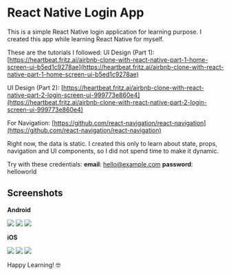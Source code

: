 
# React Native Login App
This is a simple React Native login application for learning purpose. I created this app while learning React Native for myself.

These are the tutorials I followed:
UI Design (Part 1): [https://heartbeat.fritz.ai/airbnb-clone-with-react-native-part-1-home-screen-ui-b5ed1c9278ae](https://heartbeat.fritz.ai/airbnb-clone-with-react-native-part-1-home-screen-ui-b5ed1c9278ae)

UI Design (Part 2): [https://heartbeat.fritz.ai/airbnb-clone-with-react-native-part-2-login-screen-ui-999773e860e4](https://heartbeat.fritz.ai/airbnb-clone-with-react-native-part-2-login-screen-ui-999773e860e4)

For Navigation: [https://github.com/react-navigation/react-navigation](https://github.com/react-navigation/react-navigation)

Right now, the data is static. I created this only to learn about state, props, navigation and UI components, so I did not spend time to make it dynamic.

Try with these credentials:
**email**: hello@example.com
**password**: helloworld

## Screenshots
**Android**

![](/screenshots/android1.png)
![](/screenshots/android2.png)
![](/screenshots/android3.png)

**iOS**

![](/screenshots/ios1.png)
![](/screenshots/ios2.png)
![](/screenshots/ios3.png)

Happy Learning! 🤓
